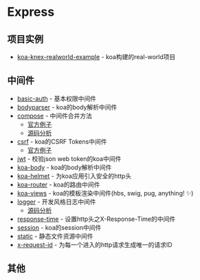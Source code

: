 # Express

## 项目实例

- [koa-knex-realworld-example](https://github.com/gothinkster/koa-knex-realworld-example) - koa构建的real-world项目

## 中间件

- [basic-auth](https://github.com/koajs/basic-auth) - 基本权限中间件
- [bodyparser](https://github.com/koajs/bodyparser) - koa的body解析中间件
- [compose](https://github.com/koajs/compose) - 中间件合并方法
    - [官方例子](https://github.com/koajs/examples/blob/master/compose/app.js#L15)
    - [源码分析](https://github.com/FunnyLiu/compose/tree/readsource)
- [csrf](https://github.com/koajs/csrf) - koa的CSRF Tokens中间件
    - [官方例子](https://github.com/koajs/examples/blob/master/csrf/app.js#L4)
- [jwt](https://github.com/koajs/jwt) - 校验json web token的koa中间件
- [koa-body](https://github.com/dlau/koa-body) - koa的body解析中间件
- [koa-helmet](https://github.com/venables/koa-helmet) - 为koa应用引入安全的http头
- [koa-router](https://github.com/ZijianHe/koa-router) - koa的路由中间件
- [koa-views](https://github.com/queckezz/koa-views) - koa的模板渲染中间件(hbs, swig, pug, anything! <g-emoji class="g-emoji" alias="sparkles" fallback-src="https://github.githubassets.com/images/icons/emoji/unicode/2728.png">✨</g-emoji>)
- [logger](https://github.com/koajs/logger) - 开发风格日志中间件
    - [源码分析](https://github.com/FunnyLiu/logger/tree/readsource)
- [response-time](https://github.com/koajs/response-time) - 设置http头之X-Response-Time的中间件
- [session](https://github.com/koajs/session) - koa的session中间件
- [static](https://github.com/koajs/static) - 静态文件资源中间件
- [x-request-id](https://github.com/koa-modules/x-request-id) - 为每一个进入的http请求生成唯一的请求ID


## 其他